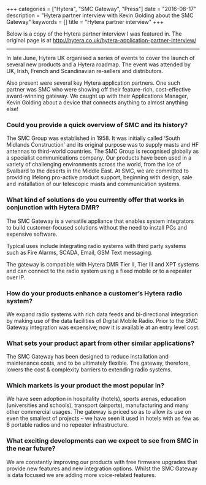 +++
categories = ["Hytera", "SMC Gateway", "Press"]
date = "2016-08-17"
description = "Hytera partner interview with Kevin Golding about the SMC Gateway"
keywords = []
title = "Hytera partner interview"
+++

Below is a copy of the Hytera partner interview I was featured in. The original page is at
http://hytera.co.uk/hytera-application-partner-interview/

---

In late June, Hytera UK organised a series of events to cover the launch of several new products and a Hytera roadmap.
The event was attended by UK, Irish, French and Scandinavian re-sellers and distributors.

Also present were several key Hytera application partners. One such partner was SMC who were showing off their
feature-rich, cost-effective award-winning gateway. We caught up with their Applications Manager, Kevin Golding
about a device that connects anything to almost anything else!

### Could you provide a quick overview of SMC and its history?

The SMC Group was established in 1958. It was initially called ‘South Midlands Construction’ and its original purpose
was to supply masts and HF antennas to third-world countries. The SMC Group is recognised globally as a specialist
communications company. Our products have been used in a variety of challenging environments across the world,
from the ice of Svalbard to the deserts in the Middle East. At SMC, we are committed to providing lifelong pro-active
product support, beginning with design, sale and installation of our telescopic masts and communication systems.

### What kind of solutions do you currently offer that works in conjunction with Hytera DMR?

The SMC Gateway is a versatile appliance that enables system integrators to build customer-focused solutions without
the need to install PCs and expensive software.

Typical uses include integrating radio systems with third party systems such as Fire Alarms, SCADA, Email,
GSM Text messaging.

The gateway is compatible with Hytera DMR Tier II, Tier III and XPT systems and can connect to the radio system using
a fixed mobile or to a repeater over IP.


### How do your products enhance a customer’s Hytera radio system?

We expand radio systems with rich data feeds and bi-directional integration by making use of the data facilities
of Digital Mobile Radio. Prior to the SMC Gateway integration was expensive; now it is available at an entry level cost.

### What sets your product apart from other similar applications?

The SMC Gateway has been designed to reduce installation and maintenance costs, and to be ultimately flexible.
The gateway, therefore, lowers the cost & complexity barriers to extending radio systems.

### Which markets is your product the most popular in?

We have seen adoption in hospitality (hotels), sports arenas, education (universities and schools),
transport (airports), manufacturing and many other commercial usages. The gateway is priced so as to allow its use on
even the smallest of projects – we have seen it used in hotels with as few as 6 portable radios
and no repeater infrastructure.

### What exciting developments can we expect to see from SMC in the near future?

We are constantly improving our products with free firmware upgrades that provide new features and new integration
options. Whilst the SMC Gateway is data focused we are adding more voice-related features.